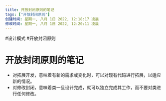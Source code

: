 ```yaml
---
title: 开放封闭原则的笔记
tags: ["开放封闭原则"]
创建时间: 星期一, 八月 1日 2022, 12:18:17 凌晨
修改时间: 星期一, 八月 1日 2022, 12:20:11 凌晨
---
```

#设计模式 #开放封闭原则

# 开放封闭原则的笔记

- 对拓展开发，意味着有新的需求或变化时，可以对现有代码进行拓展，以适应新的情况。
- 对修改封闭，意味着类一旦设计完成，就可以独立完成其工作，而不要对类进行任何修改。